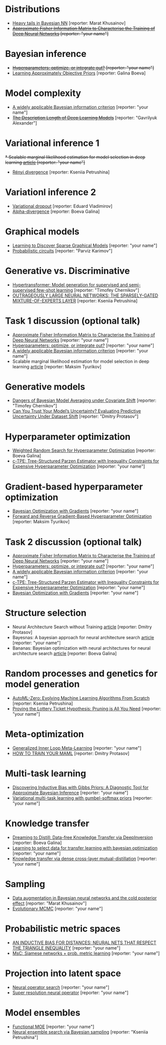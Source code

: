 # Distributions
* [Heavy tails in Bayesian NN](http://bayesiandeeplearning.org/2018/papers/64.pdf) [reporter: Marat Khusainov]
* ~~[Approximate Fisher Information Matrix to Characterise the Training of Deep Neural Networks](https://arxiv.org/pdf/1810.06767.pdf) [reporter: "your name"]~~

# Bayesian inference
* ~~[Hyperparameters: optimize, or integrate out?](http://www.inference.org.uk/mackay/abstracts/alpha.html) [reporter: "your name"]~~
* [Learning Approximately Objective Priors](https://arxiv.org/pdf/1704.01168.pdf) [reporter: Galina Boeva]

# Model complexity
* [A widely applicable Bayesian information criterion](https://www.jmlr.org/papers/volume14/watanabe13a/watanabe13a.pdf) [reporter: "your name"]
* ~~[The Description Length of Deep Learning Models](https://proceedings.neurips.cc/paper/2018/file/3b712de48137572f3849aabd5666a4e3-Paper.pdf)~~  [reporter: "Gavrilyuk Alexander"]

# Variational inference 1
~~* Scalable marginal likelihood estimation for model selection in deep learning [article](http://proceedings.mlr.press/v139/immer21a/immer21a.pdf) [reporter: "your name"]~~
* [Rényi divergence](https://proceedings.neurips.cc/paper_files/paper/2016/file/7750ca3559e5b8e1f44210283368fc16-Paper.pdf) [reporter: Kseniia Petrushina]

# Variationl inference 2
* [Variational dropout](https://proceedings.neurips.cc/paper/2015/file/bc7316929fe1545bf0b98d114ee3ecb8-Paper.pdf) [reporter: Eduard Vladimirov]
* [Alpha-divergence](http://proceedings.mlr.press/v48/hernandez-lobatob16.pdf)  [reporter: Boeva Galina]

# Graphical models
* [Learning to Discover Sparse Graphical Models](http://proceedings.mlr.press/v70/belilovsky17a/belilovsky17a.pdf) [reporter: "your name"]
* [Probabilistic circuits](http://starai.cs.ucla.edu/papers/ProbCirc20.pdf) [reporter: "Parviz Karimov"]

# Generative vs. Discriminative
* [Hypertransformer: Model generation for supervised and semi-supervised few-shot learning](https://proceedings.mlr.press/v162/zhmoginov22a/zhmoginov22a.pdf) [reporter: "Timofey Chernikov"]
* [OUTRAGEOUSLY LARGE NEURAL NETWORKS: THE SPARSELY-GATED MIXTURE-OF-EXPERTS LAYER](https://proceedings.neurips.cc/paper/2019/file/0ae775a8cb3b499ad1fca944e6f5c836-Paper.pdf) [reporter: Kseniia Petrushina]

# Task 1 discussion (optional talk)
* [Approximate Fisher Information Matrix to Characterise the Training of Deep Neural Networks](https://arxiv.org/pdf/1810.06767.pdf) [reporter: "your name"]
* [Hyperparameters: optimize, or integrate out?](http://www.inference.org.uk/mackay/abstracts/alpha.html) [reporter: "your name"]
* [A widely applicable Bayesian information criterion](https://www.jmlr.org/papers/volume14/watanabe13a/watanabe13a.pdf) [reporter: "your name"]
* Scalable marginal likelihood estimation for model selection in deep learning [article](http://proceedings.mlr.press/v139/immer21a/immer21a.pdf) [reporter: Maksim Tyurikov]

# Generative models
* [Dangers of Bayesian Model Averaging under Covariate Shift](https://arxiv.org/pdf/2106.11905.pdf) [reporter: "Timofey Chernikov"]
* [Can You Trust Your Model’s Uncertainty? Evaluating Predictive Uncertainty Under Dataset Shift](https://proceedings.neurips.cc/paper_files/paper/2019/file/8558cb408c1d76621371888657d2eb1d-Paper.pdf) [reporter: "Dmitry Protasov"]

# Hyperparameter optimization
* [Weighted Random Search for Hyperparameter Optimization](https://arxiv.org/pdf/2004.01628.pdf) [reporter: Boeva Galina]
* [c-TPE: Tree-Structured Parzen Estimator with Inequality Constraints for Expensive Hyperparameter Optimization](https://arxiv.org/pdf/2211.14411.pdf) [reporter: "your name"]

# Gradient-based hyperparameter optimization
* [Bayesian Optimization with Gradients](https://proceedings.neurips.cc/paper/2017/file/64a08e5f1e6c39faeb90108c430eb120-Paper.pdf)  [reporter: "your name"]
* [Forward and Reverse Gradient-Based Hyperparameter Optimization](https://arxiv.org/pdf/1703.01785.pdf)   [reporter: Maksim Tyurikov]

# Task 2 discussion (optional talk)
* [Approximate Fisher Information Matrix to Characterise the Training of Deep Neural Networks](https://arxiv.org/pdf/1810.06767.pdf) [reporter: "your name"]
* [Hyperparameters: optimize, or integrate out?](http://www.inference.org.uk/mackay/abstracts/alpha.html) [reporter: "your name"]
* [A widely applicable Bayesian information criterion](https://www.jmlr.org/papers/volume14/watanabe13a/watanabe13a.pdf) [reporter: "your name"]
* [c-TPE: Tree-Structured Parzen Estimator with Inequality Constraints for Expensive Hyperparameter Optimization](https://arxiv.org/pdf/2211.14411.pdf) [reporter: "your name"]
* [Bayesian Optimization with Gradients](https://proceedings.neurips.cc/paper/2017/file/64a08e5f1e6c39faeb90108c430eb120-Paper.pdf)  [reporter: "your name"]

# Structure selection
*  Neural Architecture Search without Training [article](https://arxiv.org/abs/2006.04647) [reporter: Dmitry Protasov]
*  Bayesnas: A bayesian approach for neural architecture search  [article](http://proceedings.mlr.press/v97/zhou19e/zhou19e.pdf) [reporter: "your name"]
*  Bananas: Bayesian optimization with neural architectures for neural architecture search [article](https://ojs.aaai.org/index.php/AAAI/article/download/17233/17040) [reporter: Boeva Galina]

# Random processes and genetics for model generation
* [AutoML-Zero: Evolving Machine Learning Algorithms From Scratch](http://proceedings.mlr.press/v119/real20a/real20a.pdf) [reporter: Kseniia Petrushina]
* [Proving the Lottery Ticket Hypothesis: Pruning is All You Need](http://proceedings.mlr.press/v119/malach20a/malach20a.pdf) [reporter: "your name"]


# Meta-optimization
* [Generalized Inner Loop Meta-Learning](https://arxiv.org/pdf/1910.01727.pdf) [reporter: "your name"]
* [HOW TO TRAIN YOUR MAML](https://arxiv.org/pdf/1810.09502.pdf)  [reporter: Dmitry Protasov]


# Multi-task learning
* [Discovering Inductive Bias with Gibbs Priors: A Diagnostic Tool for Approximate Bayesian Inference](https://proceedings.mlr.press/v151/rendsburg22a/rendsburg22a.pdf) [reporter: "your name"]
* [Variational multi-task learning with gumbel-softmax priors](https://proceedings.neurips.cc/paper_files/paper/2021/file/afd4836712c5e77550897e25711e1d96-Paper.pdf) [reporter: "your name"]

# Knowledge transfer
* [Dreaming to Distill: Data-free Knowledge Transfer via DeepInversion](https://openaccess.thecvf.com/content_CVPR_2020/papers/Yin_Dreaming_to_Distill_Data-Free_Knowledge_Transfer_via_DeepInversion_CVPR_2020_paper.pdf)  [reporter: Boeva Galina]
* [Learning to select data for transfer learning with bayesian optimization](https://arxiv.org/pdf/0907.1815.pdf)  [reporter: "your name"]
* [Knowledge transfer via dense cross-layer mutual-distillation](https://arxiv.org/pdf/2008.07816)   [reporter: "your name"]

# Sampling
* [Data augmentation in Bayesian neural networks and the cold posterior effect](https://proceedings.mlr.press/v180/nabarro22a/nabarro22a.pdf) [reporter: "Marat Khusainov"]
* [Evolutionary MCMC](https://cdn.aaai.org/ICML/2003/ICML03-096.pdf) [reporter: "your name"]


# Probabilistic metric spaces
* [AN INDUCTIVE BIAS FOR DISTANCES: NEURAL NETS THAT RESPECT THE TRIANGLE INEQUALITY](https://arxiv.org/pdf/2002.05825.pdf)  [reporter: "your name"]
* [MsC: Siamese networks + prob. metric learning](https://tspace.library.utoronto.ca/bitstream/1807/43097/3/Liu_Chen_201311_MASc_thesis.pdf)   [reporter: "your name"]

# Projection into latent space
* [Neural operator search](https://www.sciencedirect.com/science/article/pii/S003132032200694X) [reporter: "your name"]
* [Super resolution neural operator](https://openaccess.thecvf.com/content/CVPR2023/papers/Wei_Super-Resolution_Neural_Operator_CVPR_2023_paper.pdf) [reporter: "your name"]

# Model ensembles
* [Functional MOE](https://link.springer.com/article/10.1007/s11222-023-10379-0) [reporter: "your name"]
* [Neural ensemble search via Bayesian sampling](https://proceedings.mlr.press/v180/shu22a/shu22a.pdf) [reporter: "Kseniia Petrushina"]

